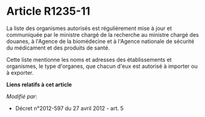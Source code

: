 # Article R1235-11

La liste des organismes autorisés est régulièrement mise à jour et communiquée par le ministre chargé de la recherche au
ministre chargé des douanes, à l'Agence de la biomédecine et à l'Agence nationale de sécurité du médicament et des produits
de santé. 

Cette liste mentionne les noms et adresses des établissements et organismes, le type d'organes, que chacun d'eux est autorisé
à importer ou à exporter.

**Liens relatifs à cet article**

_Modifié par_:

  - Décret n°2012-597 du 27 avril 2012 - art. 5
